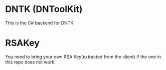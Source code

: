 # DNTK (DNToolKit)
This is the C# backend for DNTK

# RSAKey
You need to bring your own RSA Key(extracted from the client) if the one in this repo does not work.


